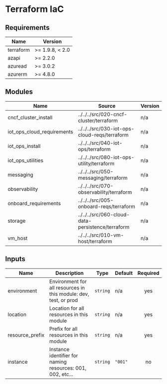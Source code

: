 <!-- BEGIN_TF_DOCS -->
<!-- markdown-table-prettify-ignore-start -->
# Terraform IaC

## Requirements

| Name | Version |
|------|---------|
| terraform | >= 1.9.8, < 2.0 |
| azapi | >= 2.2.0 |
| azuread | >= 3.0.2 |
| azurerm | >= 4.8.0 |

## Modules

| Name | Source | Version |
|------|--------|---------|
| cncf\_cluster\_install | ../../../src/020-cncf-cluster/terraform | n/a |
| iot\_ops\_cloud\_requirements | ../../../src/030-iot-ops-cloud-reqs/terraform | n/a |
| iot\_ops\_install | ../../../src/040-iot-ops/terraform | n/a |
| iot\_ops\_utilities | ../../../src/080-iot-ops-utility/terraform | n/a |
| messaging | ../../../src/050-messaging/terraform | n/a |
| observability | ../../../src/070-observability/terraform | n/a |
| onboard\_requirements | ../../../src/005-onboard-reqs/terraform | n/a |
| storage | ../../../src/060-cloud-data-persistence/terraform | n/a |
| vm\_host | ../../../src/010-vm-host/terraform | n/a |

## Inputs

| Name | Description | Type | Default | Required |
|------|-------------|------|---------|:--------:|
| environment | Environment for all resources in this module: dev, test, or prod | `string` | n/a | yes |
| location | Location for all resources in this module | `string` | n/a | yes |
| resource\_prefix | Prefix for all resources in this module | `string` | n/a | yes |
| instance | Instance identifier for naming resources: 001, 002, etc... | `string` | `"001"` | no |
<!-- markdown-table-prettify-ignore-end -->
<!-- END_TF_DOCS -->
